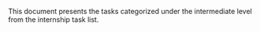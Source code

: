 This document presents the tasks categorized under the intermediate level from the internship task list.
